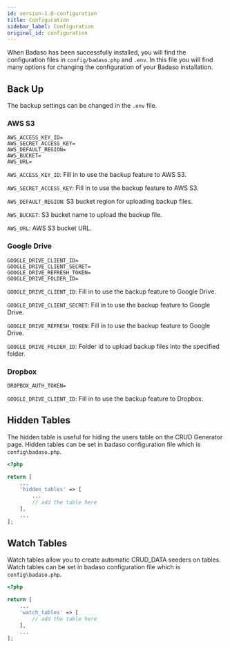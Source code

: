 ```yaml
---
id: version-1.0-configuration
title: Configuration
sidebar_label: Configuration
original_id: configuration
---
```


When Badaso has been successfully installed, you will find the configuration files in ```config/badaso.php``` and ```.env```. In this file you will find many options for changing the configuration of your Badaso installation.

## Back Up
The backup settings can be changed in the ```.env``` file.

### AWS S3
```
AWS_ACCESS_KEY_ID=
AWS_SECRET_ACCESS_KEY=
AWS_DEFAULT_REGION=
AWS_BUCKET=
AWS_URL=
```
`AWS_ACCESS_KEY_ID`: Fill in to use the backup feature to AWS S3.

`AWS_SECRET_ACCESS_KEY`: Fill in to use the backup feature to AWS S3.

`AWS_DEFAULT_REGION`: S3 bucket region for uploading backup files.

`AWS_BUCKET`: S3 bucket name to upload the backup file.

`AWS_URL`: AWS S3 bucket URL.

### Google Drive
```
GOOGLE_DRIVE_CLIENT_ID=
GOOGLE_DRIVE_CLIENT_SECRET=
GOOGLE_DRIVE_REFRESH_TOKEN=
GOOGLE_DRIVE_FOLDER_ID=
```
`GOOGLE_DRIVE_CLIENT_ID`: Fill in to use the backup feature to Google Drive.

`GOOGLE_DRIVE_CLIENT_SECRET`: Fill in to use the backup feature to Google Drive.

`GOOGLE_DRIVE_REFRESH_TOKEN`: Fill in to use the backup feature to Google Drive.

`GOOGLE_DRIVE_FOLDER_ID`: Folder id to upload backup files into the specified folder.

### Dropbox
```
DROPBOX_AUTH_TOKEN=
```
`GOOGLE_DRIVE_CLIENT_ID`: Fill in to use the backup feature to Dropbox.

## Hidden Tables

The hidden table is useful for hiding the users table on the CRUD Generator page. Hidden tables can be set in badaso configuration file which is `config\badaso.php`.

<!--DOCUSAURUS_CODE_TABS-->
<!--PHP-->
```php
<?php

return [
    ...
    'hidden_tables' => [
        ...
        // add the table here
    ],
    ...
];
```
<!--END_DOCUSAURUS_CODE_TABS-->

## Watch Tables

Watch tables allow you to create automatic CRUD_DATA seeders on tables. Watch tables can be set in badaso configuration file which is `config\badaso.php`.

<!--DOCUSAURUS_CODE_TABS-->
<!--PHP-->
```php
<?php

return [
    ...
    'watch_tables' => [
        // add the table here
    ],
    ...
];
```
<!--END_DOCUSAURUS_CODE_TABS-->